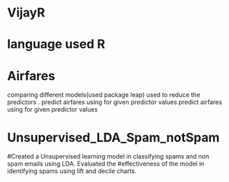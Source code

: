 # VijayR
# language used R
# Airfares
comparing different models(used package leap) used to reduce the predictors .
predict airfares using for given predictor values
predict airfares using for given predictor values

# Unsupervised_LDA_Spam_notSpam
#Created a Unsupervised learning model in classifying spams and non spam emails using LDA. Evaluated the
#effectiveness of the model in identifying spams using  lift and decile charts.

